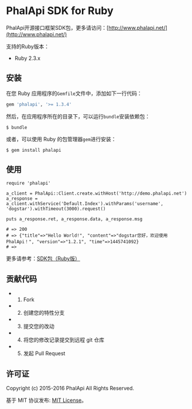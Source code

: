 # PhalApi SDK for Ruby

PhalApi开源接口框架SDK包，更多请访问：[http://www.phalapi.net/](http://www.phalapi.net/)  
  
支持的Ruby版本：
+ Ruby 2.3.x
  
## 安装

在您 Ruby 应用程序的```Gemfile```文件中，添加如下一行代码：

```ruby
gem 'phalapi', '>= 1.3.4'
```

然后，在应用程序所在的目录下，可以运行```bundle```安装依赖包：
```
$ bundle
```

或者，可以使用 Ruby 的包管理器```gem```进行安装：
```
$ gem install phalapi
```

## 使用

```
require 'phalapi'

a_client = PhalApi::Client.create.withHost('http://demo.phalapi.net')
a_response = a_client.withService('Default.Index').withParams('username', 'dogstar').withTimeout(3000).request()

puts a_response.ret, a_response.data, a_response.msg

# => 200
# => {"title"=>"Hello World!", "content"=>"dogstar您好，欢迎使用PhalApi！", "version"=>"1.2.1", "time"=>1445741092}
# =>
```
  
更多请参考：[SDK包（Ruby版）](http://www.phalapi.net/wikis/%5B6.6%5D-SDK%E5%8C%85%EF%BC%88Ruby%E7%89%88%EF%BC%89.html)

## 贡献代码

+ 1. Fork
+ 2. 创建您的特性分支
+ 3. 提交您的改动
+ 4. 将您的修改记录提交到远程 git 仓库
+ 5. 发起 Pull Request

## 许可证
Copyright (c) 2015-2016 PhalApi All Rights Reserved.   
  
基于 MIT 协议发布: [MIT License](http://opensource.org/licenses/MIT)。

